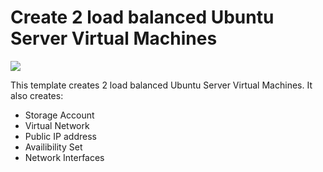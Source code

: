 # Create 2 load balanced Ubuntu Server Virtual Machines

<a href="https://portal.azure.com/#create/Microsoft.Template/uri/https%3A%2F%2Fraw.githubusercontent.com%2Fshirhatti%2Fazure-template-lb-ubuntuserver%2Fmaster%2Fazuredeploy.json" target="_blank">
    <img src="http://azuredeploy.net/deploybutton.png"/>
</a>

This template creates 2 load balanced Ubuntu Server Virtual Machines.
It also creates:
* Storage Account
* Virtual Network
* Public IP address
* Availibility Set
* Network Interfaces
